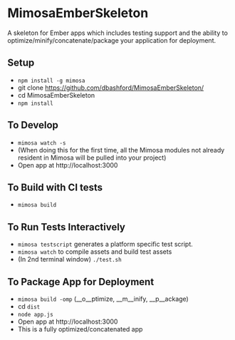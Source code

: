 MimosaEmberSkeleton
===================

A skeleton for Ember apps which includes testing support and the ability to optimize/minify/concatenate/package your application for deployment.

## Setup
* `npm install -g mimosa`
* git clone https://github.com/dbashford/MimosaEmberSkeleton/
* cd MimosaEmberSkeleton
* `npm install`

## To Develop
* `mimosa watch -s`
* (When doing this for the first time, all the Mimosa modules not already resident in Mimosa will be pulled into your project)
* Open app at http://localhost:3000

## To Build with CI tests
* `mimosa build`

## To Run Tests Interactively
* `mimosa testscript` generates a platform specific test script.
* `mimosa watch` to compile assets and build test assets
* (In 2nd terminal window) `./test.sh`

## To Package App for Deployment
* `mimosa build -omp` (__o__ptimize, __m__inify, __p__ackage)
* cd `dist`
* `node app.js`
* Open app at http://localhost:3000
* This is a fully optimized/concatenated app